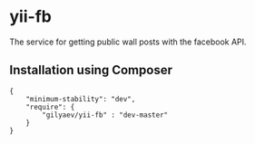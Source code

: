 # yii-fb
The service for getting public wall posts with the facebook API.

## Installation using Composer
```
{
    "minimum-stability": "dev",
    "require": {
        "gilyaev/yii-fb" : "dev-master"
    }
}
```